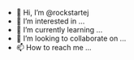 - 👋 Hi, I’m @rockstartej
- 👀 I’m interested in ...
- 🌱 I’m currently learning ...
- 💞️ I’m looking to collaborate on ...
- 📫 How to reach me ...

<!---
rockstartej/rockstartej is a ✨ special ✨ repository because its `README.md` (this file) appears on your GitHub profile.
You can click the Preview link to take a look at your changes.
--->
